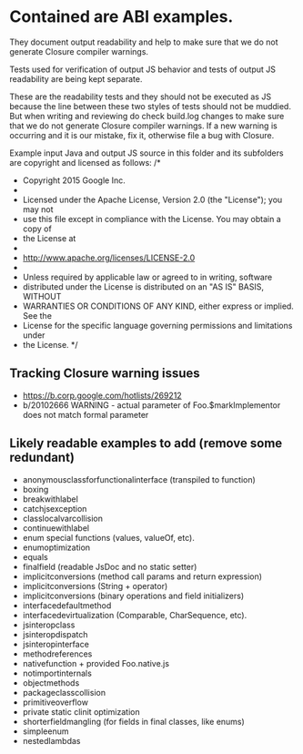 # Contained are ABI examples.

They document output readability and help to make sure that we do not generate
Closure compiler warnings.

Tests used for verification of output JS behavior and tests of output JS
readability are being kept separate.

These are the readability tests and they should not be executed as JS
because the line between these two styles of tests should not be
muddied. But when writing and reviewing do check build.log changes to make
sure that we do not generate Closure compiler warnings. If a new warning is
occurring and it is our mistake, fix it, otherwise file a bug with Closure.

Example input Java and output JS source in this folder and its subfolders
are copyright and licensed as follows:
/*
 * Copyright 2015 Google Inc.
 *
 * Licensed under the Apache License, Version 2.0 (the "License"); you may not
 * use this file except in compliance with the License. You may obtain a copy of
 * the License at
 *
 * http://www.apache.org/licenses/LICENSE-2.0
 *
 * Unless required by applicable law or agreed to in writing, software
 * distributed under the License is distributed on an "AS IS" BASIS, WITHOUT
 * WARRANTIES OR CONDITIONS OF ANY KIND, either express or implied. See the
 * License for the specific language governing permissions and limitations under
 * the License.
 */

## Tracking Closure warning issues
- https://b.corp.google.com/hotlists/269212
- b/20102666 WARNING - actual parameter of Foo.$markImplementor does not match
  formal parameter

## Likely readable examples to add (remove some redundant)
- anonymousclassforfunctionalinterface (transpiled to function)
- boxing
- breakwithlabel
- catchjsexception
- classlocalvarcollision
- continuewithlabel
- enum special functions (values, valueOf, etc).
- enumoptimization
- equals
- finalfield (readable JsDoc and no static setter)
- implicitconversions (method call params and return expression)
- implicitconversions (String + operator)
- implicitconversions (binary operations and field initializers)
- interfacedefaultmethod
- interfacedevirtualization (Comparable, CharSequence, etc).
- jsinteropclass
- jsinteropdispatch
- jsinteropinterface
- methodreferences
- nativefunction + provided Foo.native.js
- notimportinternals
- objectmethods
- packageclasscollision
- primitiveoverflow
- private static clinit optimization
- shorterfieldmangling (for fields in final classes, like enums)
- simpleenum
- nestedlambdas
